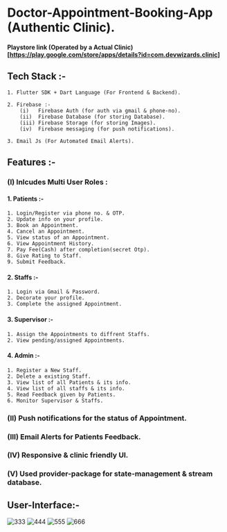 
# Doctor-Appointment-Booking-App (Authentic Clinic).

#### Playstore link (Operated by a Actual Clinic) [https://play.google.com/store/apps/details?id=com.devwizards.clinic]

## Tech Stack :-
    1. Flutter SDK + Dart Language (For Frontend & Backend).

    2. Firebase :-
        (i)   Firebase Auth (for auth via gmail & phone-no).
        (ii)  Firebase Database (for storing Database).
        (iii) Firebase Storage (for storing Images).
        (iv)  Firebase messaging (for push notifications).

    3. Email Js (For Automated Email Alerts).

## Features :-
### (I) Inlcudes Multi User Roles :

#### 1. Patients :-
    1. Login/Register via phone no. & OTP.
    2. Update info on your profile.
    3. Book an Appointment.
    4. Cancel an Appointment.
    5. View status of an Appointment.
    6. View Appointment History.
    7. Pay Fee(Cash) after completion(secret Otp).
    8. Give Rating to Staff.
    9. Submit Feedback.

#### 2. Staffs :-
    1. Login via Gmail & Password.
    2. Decorate your profile.
    3. Complete the assigned Appointment.

#### 3. Supervisor :-
    1. Assign the Appointments to diffrent Staffs.
    2. View pending/assigned Appointments.

#### 4. Admin :-
    1. Register a New Staff.
    2. Delete a existing Staff.
    3. View list of all Patients & its info.
    4. View list of all staffs & its info.
    5. Read Feedback given by Patients.
    6. Monitor Supervisor & Staffs.
   
### (II) Push notifications for the status of Appointment.

### (III) Email Alerts for Patients Feedback.

### (IV) Responsive & clinic friendly UI.

### (V) Used provider-package for state-management & stream database.




## User-Interface:-

![333](https://github.com/rishi058/Doctor-Appointment-Booking-App/assets/97884033/39d4b201-3c36-45de-9ffe-658db84d959d)
![444](https://github.com/rishi058/Doctor-Appointment-Booking-App/assets/97884033/3c95c2c7-d7c2-4c3a-8b30-3f2f5b11874f)
![555](https://github.com/rishi058/Doctor-Appointment-Booking-App/assets/97884033/51b6356c-8359-4817-bdb4-41a95a394319)
![666](https://github.com/rishi058/Doctor-Appointment-Booking-App/assets/97884033/d137b6dd-edff-41fa-838f-f61e4abd899f)


